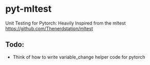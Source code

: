 # pyt-mltest
Unit Testing for Pytorch: Heavily Inspired from the mltest https://github.com/Thenerdstation/mltest

## Todo:
+ Think of how to write variable_change helper code for pytorch
